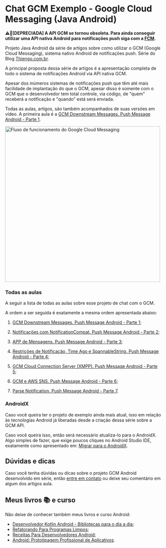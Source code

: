 # Chat GCM Exemplo - Google Cloud Messaging (Java Android)

**⚠🚫[DEPRECIADA] A API GCM se tornou obsoleta. Para ainda conseguir utilizar uma API nativa Android para notificações push siga com a [FCM](https://www.thiengo.com.br/fcm-android-dominio-do-problema-implementacao-e-testes-com-servidor-de-aplicativo-parte-1).**

Projeto Java Android da série de artigos sobre como utilizar o GCM (Google Cloud Messaging), sistema nativo Android de notificações push. Série do Blog [Thiengo.com.br](https://www.thiengo.com.br).

A principal proposta dessa série de artigos é a apresentação completa de todo o sistema de notificações Android via API nativa GCM.

Apesar dos inúmeros sistemas de notificações push que têm até mais facilidade de implantação do que o GCM, apesar disso é somente com o GCM que o desenvolvedor tem total controle, via código, de "quem" receberá a notificação e "quando" está será enviada.

Todas as aulas, artigos, são também acompanhados de suas versões em vídeo. A primeira aula é a [GCM Downstream Messages. Push Message Android - Parte 1](https://www.thiengo.com.br/gcm-downstream-messages-push-message-android-parte-1).

<img src="https://www.thiengo.com.br/img/post/facebook/650-366/iomg08iiv2j4lc78upnirs2k604648e8a5670fd437a87920eeb9140b94.png" width="500" alt="Fluxo de funcionamento do Google Cloud Messaging">

### Todas as aulas

A seguir a lista de todas as aulas sobre esse projeto de chat com o GCM.

A ordem a ser seguida é exatamente a mesma ordem apresentada abaixo:

1. [GCM Downstream Messages. Push Message Android - Parte 1](https://www.thiengo.com.br/gcm-downstream-messages-push-message-android-parte-1);

2. [Notificações com NotificationCompat. Push Message Android - Parte 2](https://www.thiengo.com.br/notificacoes-com-notificationcompat-push-message-android-parte-2);

3. [APP de Mensagens. Push Message Android - Parte 3](https://www.thiengo.com.br/app-de-mensagens-push-message-android-parte-3);

4. [Restrições de Notificação, Time Ago e SpannableString. Push Message Android - Parte 4](https://www.thiengo.com.br/restricoes-de-notificacao-time-ago-e-spannablestring-push-message-android-parte-4);

5. [GCM Cloud Connection Server (XMPP). Push Message Android - Parte 5](https://www.thiengo.com.br/gcm-cloud-connection-server-xmpp-push-message-android-parte-5);

6. [GCM e AWS SNS. Push Message Android - Parte 6](https://www.thiengo.com.br/gcm-e-aws-sns-push-message-android-parte-6);

7. [Parse Notification. Push Message Android - Parte 7](https://www.thiengo.com.br/parse-notification-push-message-android-parte-7).

### AndroidX

Caso você queira ter o projeto de exemplo ainda mais atual, isso em relação às tecnologias Android já liberadas desde a criação dessa série sobre a GCM API.

Caso você queira isso, então será necessário atualiza-lo para o AndroidX. Algo simples de fazer, que exige poucos cliques no Android Studio IDE, exatamente como apresentado em: [Migrar para o AndroidX](https://developer.android.com/jetpack/androidx/migrate?hl=pt-br).

## Dúvidas e dicas

Caso você tenha dúvidas ou dicas sobre o projeto GCM Android desenvolvido em série, então [entre em contato](https://www.thiengo.com.br/contato) ou deixe seu comentário em algum dos artigos aula.

## Meus livros 📚 e curso

Não deixe de conhecer também meus livros e curso Android:

- [Desenvolvedor Kotlin Android - Bibliotecas para o dia a dia](https://www.thiengo.com.br/livro-desenvolvedor-kotlin-android);
- [Refatorando Para Programas Limpos](https://www.thiengo.com.br/livro-refatorando-para-programas-limpos);
- [Receitas Para Desenvolvedores Android](https://www.thiengo.com.br/livro-receitas-para-desenvolvedores-android);
- [Android: Prototipagem Profissional de Aplicativos](https://www.udemy.com/course/android-prototipagem-profissional-de-aplicativos/?locale=pt_BR&persist_locale=).
